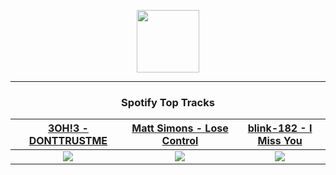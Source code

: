 <p align="center">
  <a href="https://www.tobiasmichael.de">
    <img src="https://tobiasmichael.de/assets/logo.gif" width="100" height="100"/>
  </a>
</p>

---

<h3 align="center">Spotify Top Tracks</h3>

[3OH!3 - DONTTRUSTME](https://open.spotify.com/track/4H1ZiD0aytFHoOiosVmT1w)|[Matt Simons - Lose Control](https://open.spotify.com/track/50VHl1cd3YS5KuXXD75WsQ)|[blink-182 - I Miss You](https://open.spotify.com/track/1AdYZ6X00nXmO613Y7GJOl)
:---:|:----:|:----:
<img src="https://i.scdn.co/image/ab67616d00001e02bc12db3758aeb3b198fb362d"/>|<img src="https://i.scdn.co/image/ab67616d00001e02a681b756faae868746039387"/>|<img src="https://i.scdn.co/image/ab67616d00001e020538b48c180256e0bdd8363f"/>